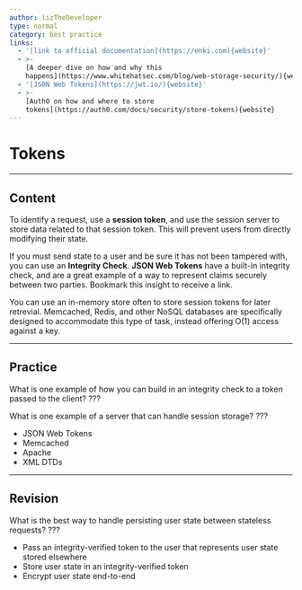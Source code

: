 ```yaml
---
author: lizTheDeveloper
type: normal
category: best practice
links:
  - '[link to official documentation](https://enki.com){website}'
  - >-
    [A deeper dive on how and why this
    happens](https://www.whitehatsec.com/blog/web-storage-security/){website}
  - '[JSON Web Tokens](https://jwt.io/){website}'
  - >-
    [Auth0 on how and where to store
    tokens](https://auth0.com/docs/security/store-tokens){website}
---
```


# Tokens


---

## Content

To identify a request, use a **session token**, and use the session server to store data related to that session token. This will prevent users from directly modifying their state.

If you must send state to a user and be sure it has not been tampered with, you can use an **Integrity Check**. **JSON Web Tokens** have a built-in integrity check, and are a great example of a way to represent claims securely between two parties. Bookmark this insight to receive a link.

You can use an in-memory store often to store session tokens for later retrevial. Memcached, Redis, and other NoSQL databases are specifically designed to accommodate this type of task, instead offering O(1) access against a key.


---

## Practice

What is one example of how you can build in an integrity check to a token passed to the client?
???

What is one example of a server that can handle session storage?
???

- JSON Web Tokens
- Memcached
- Apache
- XML DTDs


---

## Revision

What is the best way to handle persisting user state between stateless requests?
???

- Pass an integrity-verified token to the user that represents user state stored elsewhere
- Store user state in an integrity-verified token
- Encrypt user state end-to-end
 
